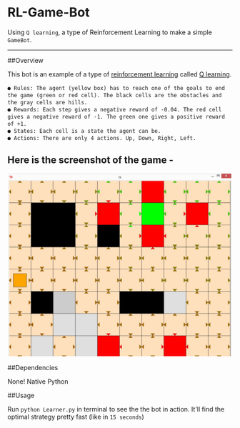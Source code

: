 # RL-Game-Bot
Using `Q learning`, a type of Reinforcement Learning to make a simple `GameBot`.

---------------------------------------------------
##Overview

This bot is an example of a type of [reinforcement learning](https://en.wikipedia.org/wiki/Reinforcement_learning) called [Q learning](https://en.wikipedia.org/wiki/Q-learning). 

	● Rules: The agent (yellow box) has to reach one of the goals to end the game (green or red cell). The black cells are the obstacles and the gray cells are hills.
	● Rewards: Each step gives a negative reward of -0.04. The red cell gives a negative reward of -1. The green one gives a positive reward of +1.
	● States: Each cell is a state the agent can be.
	● Actions: There are only 4 actions. Up, Down, Right, Left.

Here is the screenshot of the game -
------------------------------------
![Alt text](/game_world.JPG "Gaming environment.")

##Dependencies

None! Native Python

##Usage

Run `python Learner.py` in terminal to see the the bot in action. It'll find the optimal strategy pretty fast (like in `15 seconds`)